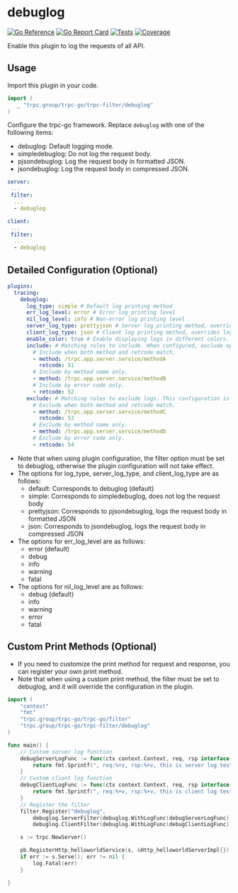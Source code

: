 # debuglog

[![Go Reference](https://pkg.go.dev/badge/trpc.group/trpc-go/trpc-filter/debuglog.svg)](https://pkg.go.dev/trpc.group/trpc-go/trpc-filter/debuglog)
[![Go Report Card](https://goreportcard.com/badge/trpc.group/trpc-go/trpc-filter/debuglog)](https://goreportcard.com/report/trpc.group/trpc-go/trpc-filter/debuglog)
[![Tests](https://github.com/trpc-ecosystem/go-filter/actions/workflows/debuglog.yml/badge.svg)](https://github.com/trpc-ecosystem/go-filter/actions/workflows/debuglog.yml)
[![Coverage](https://codecov.io/gh/trpc-ecosystem/go-filter/branch/main/graph/badge.svg?flag=debuglog&precision=2)](https://app.codecov.io/gh/trpc-ecosystem/go-filter/tree/main/debuglog)

Enable this plugin to log the requests of all API.

## Usage

Import this plugin in your code.

```go
import (
   _ "trpc.group/trpc-go/trpc-filter/debuglog"
)
```

Configure the trpc-go framework. Replace `debuglog` with one of the following items:

- debuglog: Default logging mode.
- simpledebuglog: Do not log the request body.
- pjsondebuglog: Log the request body in formatted JSON.
- jsondebuglog: Log the request body in compressed JSON.

```yaml
server:
 ...
 filter:
  ...
  - debuglog

client:
 ...
 filter:
  ...
  - debuglog
```

## Detailed Configuration (Optional)

```yaml
plugins:
  tracing:
    debuglog:
      log_type: simple # Default log printing method
      err_log_level: error # Error log printing level
      nil_log_level: info # Non-error log printing level
      server_log_type: prettyjson # Server log printing method, overrides log_type setting
      client_log_type: json # Client log printing method, overrides log_type setting
      enable_color: true # Enable displaying logs in different colors. Default is false.
      include: # Matching rules to include. When configured, exclude option will be ignored.
        # Include when both method and retcode match.
        - method: /trpc.app.server.service/methodA
          retcode: 51
        # Include by method name only.
        - method: /trpc.app.server.service/methodB
        # Include by error code only.
        - retcode: 52
      exclude: # Matching rules to exclude logs. This configuration is ignored when include option is not empty.
        # Exclude when both method and retcode match.
        - method: /trpc.app.server.service/methodC
          retcode: 53
        # Exclude by method name only.
        - method: /trpc.app.server.service/methodD
        # Exclude by error code only.
        - retcode: 54
```

- Note that when using plugin configuration, the filter option must be set to debuglog, otherwise the plugin configuration will not take effect.
- The options for log_type, server_log_type, and client_log_type are as follows:
    - default: Corresponds to debuglog (default)
    - simple: Corresponds to simpledebuglog, does not log the request body
    - prettyjson: Corresponds to pjsondebuglog, logs the request body in formatted JSON
    - json: Corresponds to jsondebuglog, logs the request body in compressed JSON
- The options for err_log_level are as follows:
    - error (default)
    - debug
    - info
    - warning
    - fatal
- The options for nil_log_level are as follows:
    - debug (default)
    - info
    - warning
    - error
    - fatal

## Custom Print Methods (Optional)

- If you need to customize the print method for request and response, you can register your own print method.
- Note that when using a custom print method, the filter must be set to debuglog, and it will override the configuration in the plugin.

```go
import (
	"context"
	"fmt"
	"trpc.group/trpc-go/trpc-go/filter"
	"trpc.group/trpc-go/trpc-filter/debuglog"
)

func main() {
    // Custom server log function
	debugServerLogFunc := func(ctx context.Context, req, rsp interface{}) string {
		return fmt.Sprintf(", req:%+v, rsp:%+v, this is server log test", req, rsp)
	}
    // Custom client log function
	debugClientLogFunc := func(ctx context.Context, req, rsp interface{}) string {
		return fmt.Sprintf(", req:%+v, rsp:%+v, this is client log test", req, rsp)
	}
    // Register the filter
	filter.Register("debuglog",
		debuglog.ServerFilter(debuglog.WithLogFunc(debugServerLogFunc)),
		debuglog.ClientFilter(debuglog.WithLogFunc(debugClientLogFunc)))

	s := trpc.NewServer()

	pb.RegisterHttp_helloworldService(s, &Http_helloworldServerImpl{})
	if err := s.Serve(); err != nil {
		log.Fatal(err)
	}

}
```
